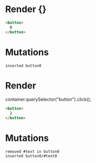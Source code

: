 # Render {}
```html
<button>
  0
</button>
```

# Mutations
```
inserted button0
```


# Render 
container.querySelector("button").click();

```html
<button>
  2
</button>
```

# Mutations
```
removed #text in button0
inserted button0/#text0
```